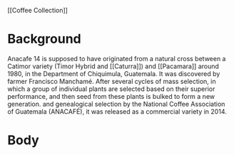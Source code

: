 [[Coffee Collection]]

# Background

Anacafe 14 is supposed to have originated from a natural cross between a Catimor variety (Timor Hybrid and [[Caturra]]) and [[Pacamara]] around 1980, in the Department of Chiquimula, Guatemala. It was discovered by farmer Francisco Manchamé. After several cycles of mass selection, in which a group of individual plants are selected based on their superior performance, and then seed from these plants is bulked to form a new generation. and genealogical selection by the National Coffee Association of Guatemala (ANACAFÉ), it was released as a commercial variety in 2014.


# Body


